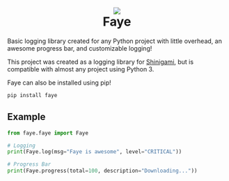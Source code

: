 <h1 align="center">
    <img src="https://raw.githubusercontent.com/hifumi1337/faye/main/.github/assets/faye_logo.jpg" />
    <br />
    Faye
</h1>

Basic logging library created for any Python project with little overhead, an awesome progress bar, and customizable logging!

This project was created as a logging library for [Shinigami](https://github.com/hifumi1337/shinigami), but is compatible with almost any project using Python 3.

Faye can also be installed using pip!
```bash
pip install faye
```

## Example
```python
from faye.faye import Faye

# Logging
print(Faye.log(msg="Faye is awesome", level="CRITICAL"))

# Progress Bar
print(Faye.progress(total=100, description="Downloading..."))
```